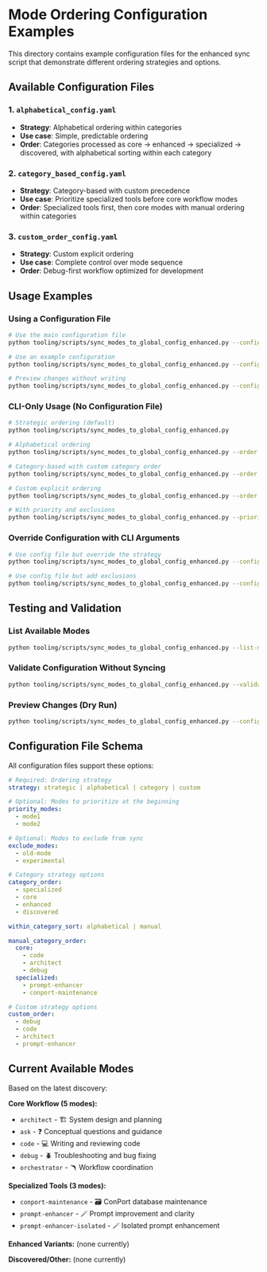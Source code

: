 # Mode Ordering Configuration Examples

This directory contains example configuration files for the enhanced sync script that demonstrate different ordering strategies and options.

## Available Configuration Files

### 1. `alphabetical_config.yaml`
- **Strategy**: Alphabetical ordering within categories
- **Use case**: Simple, predictable ordering
- **Order**: Categories processed as core → enhanced → specialized → discovered, with alphabetical sorting within each category

### 2. `category_based_config.yaml` 
- **Strategy**: Category-based with custom precedence
- **Use case**: Prioritize specialized tools before core workflow modes
- **Order**: Specialized tools first, then core modes with manual ordering within categories

### 3. `custom_order_config.yaml`
- **Strategy**: Custom explicit ordering
- **Use case**: Complete control over mode sequence
- **Order**: Debug-first workflow optimized for development

## Usage Examples

### Using a Configuration File
```bash
# Use the main configuration file
python tooling/scripts/sync_modes_to_global_config_enhanced.py --config tooling/scripts/mode_ordering_config.yaml

# Use an example configuration
python tooling/scripts/sync_modes_to_global_config_enhanced.py --config tooling/scripts/example_configs/alphabetical_config.yaml

# Preview changes without writing
python tooling/scripts/sync_modes_to_global_config_enhanced.py --config tooling/scripts/example_configs/category_based_config.yaml --dry-run
```

### CLI-Only Usage (No Configuration File)
```bash
# Strategic ordering (default)
python tooling/scripts/sync_modes_to_global_config_enhanced.py

# Alphabetical ordering
python tooling/scripts/sync_modes_to_global_config_enhanced.py --order alphabetical

# Category-based with custom category order
python tooling/scripts/sync_modes_to_global_config_enhanced.py --order category --category-order specialized,core,enhanced

# Custom explicit ordering
python tooling/scripts/sync_modes_to_global_config_enhanced.py --order custom --custom-order debug,code,architect,prompt-enhancer

# With priority and exclusions
python tooling/scripts/sync_modes_to_global_config_enhanced.py --priority debug,code --exclude experimental
```

### Override Configuration with CLI Arguments
```bash
# Use config file but override the strategy
python tooling/scripts/sync_modes_to_global_config_enhanced.py --config tooling/scripts/mode_ordering_config.yaml --order alphabetical

# Use config file but add exclusions
python tooling/scripts/sync_modes_to_global_config_enhanced.py --config tooling/scripts/example_configs/alphabetical_config.yaml --exclude old-mode
```

## Testing and Validation

### List Available Modes
```bash
python tooling/scripts/sync_modes_to_global_config_enhanced.py --list-modes
```

### Validate Configuration Without Syncing
```bash
python tooling/scripts/sync_modes_to_global_config_enhanced.py --validate-only
```

### Preview Changes (Dry Run)
```bash
python tooling/scripts/sync_modes_to_global_config_enhanced.py --config tooling/scripts/example_configs/custom_order_config.yaml --dry-run
```

## Configuration File Schema

All configuration files support these options:

```yaml
# Required: Ordering strategy
strategy: strategic | alphabetical | category | custom

# Optional: Modes to prioritize at the beginning
priority_modes:
  - mode1
  - mode2

# Optional: Modes to exclude from sync
exclude_modes:
  - old-mode
  - experimental

# Category strategy options
category_order:
  - specialized
  - core
  - enhanced
  - discovered

within_category_sort: alphabetical | manual

manual_category_order:
  core:
    - code
    - architect
    - debug
  specialized:
    - prompt-enhancer
    - conport-maintenance

# Custom strategy options
custom_order:
  - debug
  - code
  - architect
  - prompt-enhancer
```

## Current Available Modes

Based on the latest discovery:

**Core Workflow (5 modes):**
- `architect` - 🏗️ System design and planning
- `ask` - ❓ Conceptual questions and guidance  
- `code` - 💻 Writing and reviewing code
- `debug` - 🪲 Troubleshooting and bug fixing
- `orchestrator` - 🪃 Workflow coordination

**Specialized Tools (3 modes):**
- `conport-maintenance` - 🗃️ ConPort database maintenance
- `prompt-enhancer` - 🪄 Prompt improvement and clarity
- `prompt-enhancer-isolated` - 🪄 Isolated prompt enhancement

**Enhanced Variants:** (none currently)

**Discovered/Other:** (none currently)